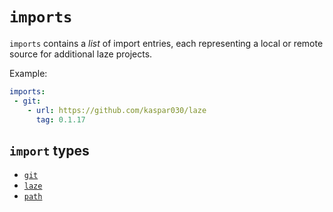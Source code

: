 # `imports`

`imports` contains a _list_ of import entries, each representing a local or
remote source for additional laze projects.

Example:

```yaml
imports:
 - git:
    - url: https://github.com/kaspar030/laze
      tag: 0.1.17
```

## `import` types

- [`git`](./import/git.md)
- [`laze`](./import/laze.md)
- [`path`](./import/path.md)
